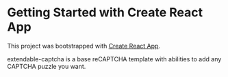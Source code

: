 # Getting Started with Create React App

This project was bootstrapped with [Create React App](https://github.com/facebook/create-react-app).

extendable-captcha is a base reCAPTCHA template with abilities to add any CAPTCHA puzzle you want.